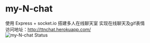 my-N-chat
=========
使用 Express + socket.io 搭建多人在线聊天室
实现在线聊天及gif表情<br/>
访问地址：http://ttnchat.herokuapp.com/<br/>
![my-N-chat Status](https://www.codeship.io/projects/20463ba0-a78d-0131-352a-32acff5bfac5/status)

